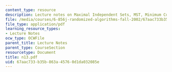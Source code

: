 ```yaml
---
content_type: resource
description: Lecture notes on Maximal Independent Sets, MST, Minimum Cut
file: /media/courses/6-856j-randomized-algorithms-fall-2002/67aac733b35b863a45760d1da032085e_n13.pdf
file_type: application/pdf
learning_resource_types:
- Lecture Notes
ocw_type: OCWFile
parent_title: Lecture Notes
parent_type: CourseSection
resourcetype: Document
title: n13.pdf
uid: 67aac733-b35b-863a-4576-0d1da032085e
---
```

